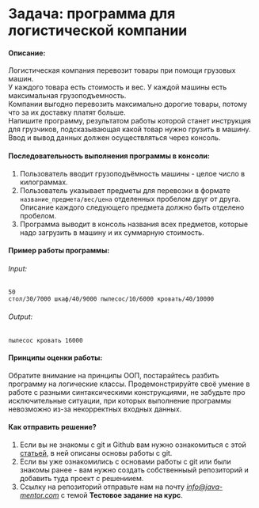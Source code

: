 # Задача: программа для логистической компании

#### Описание:
Логистическая компания перевозит товары при помощи грузовых машин.  
У каждого товара есть стоимость и вес.
У каждой машины есть максимальная грузоподъемность.  
Компании выгодно перевозить максимально дорогие товары, потому что за их доставку платят больше.  
Напишите программу, результатом работы которой станет инструкция для грузчиков, подсказывающая какой товар нужно грузить в машину.
Ввод и вывод данных должен осуществляться через консоль.

#### Последовательность выполнения программы в консоли:
1. Пользователь вводит грузоподъёмность машины - целое число в килограммах. 
2. Пользователь указывает предметы для перевозки в формате `название_предмета/вес/цена` отделенных пробелом друг от друга. Описание каждого следующего предмета должно быть отделено пробелом.
3. Программа выводит в консоль названия всех предметов, которые надо загрузить в машину и их суммарную стоимость. 

#### Пример работы программы:
###### Input:
`50`  
`стол/30/7000 шкаф/40/9000 пылесос/10/6000 кровать/40/10000`  
###### Output:
 `пылесос кровать 16000 `
 
#### Принципы оценки работы:
Обратите внимание на принципы ООП, постарайтесь разбить программу на логические классы. Продемонстрируйте своё умение в работе с разными синтаксическими конструкциями, не забудьте про исключительные ситуации, при которых выполнение программы невозможно из-за некорректных входных данных. 
 
#### Как отправить решение?
1. Если вы не знакомы с git и Github вам нужно ознакомиться с этой [статьей](http://maxsite.org/page/how-to-put-your-project-on-github-com), в ней описаны основы работы с git. 
2. Если вы уже ознакомились с основами работы с git или были  знакомы ранее - вам нужно создать собственныый репозиторий и добавить туда проект с решениием.
3. Ссылку на репозиторий отправьте нам на почту *info@java-mentor.com* с темой **Тестовое задание на курс**.  
